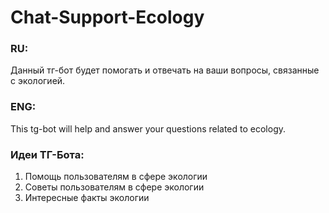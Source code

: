 # Chat-Support-Ecology

### RU: 
Данный тг-бот будет помогать и отвечать на ваши вопросы, связанные с экологией. 

### ENG:
This tg-bot will help and answer your questions related to ecology.

### Идеи ТГ-Бота:
1. Помощь пользователям в сфере экологии
2. Советы пользователям в сфере экологии
3. Интересные факты экологии
